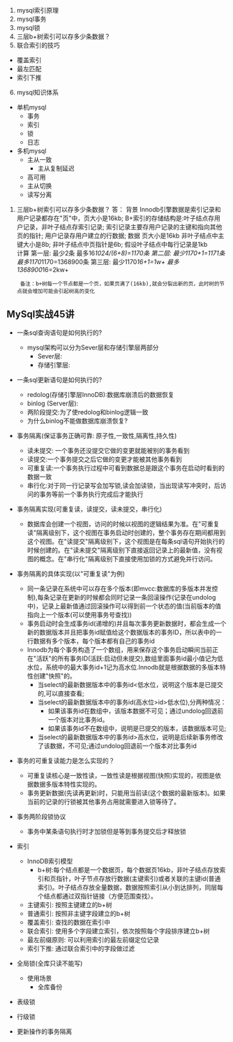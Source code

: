 1. mysql索引原理
2. mysql事务
3. mysql锁 
4. 三层b+树索引可以存多少条数据？
5. 联合索引的技巧
  - 覆盖索引
  - 最左匹配
  - 索引下推
6. mysql知识体系
  - 单机mysql
    - 事务
    - 索引
    - 锁
    - 日志
  - 多机mysql
    - 主从一致
      - 主从复制延迟
    - 高可用 
    - 主从切换
    - 读写分离










1. 三层b+树索引可以存多少条数据？
   答：
    背景
      Innodb引擎数据是索引记录和用户记录都存在"页"中，页大小是16kb;
      B+索引的存储结构是:叶子结点存用户记录，非叶子结点存索引记录;
      索引记录主要存用户记录的主键和指向其他页的指针;
      用户记录存用户建立的行数据;
    数据
      页大小是16kb
      非叶子结点中主键大小是8b;
      非叶子结点中页指针是6b;
      假设叶子结点中每行记录是1kb  
    计算
      第一层:
        最少2条
        最多16*1024/(6+8)=1170条
      第二层:
        最少1170+1=1171条
        最多1170*1170=1368900条
      第三层: 
        最少1170*16+1=1w+
        最多1368900*16=2kw+

        备注：b+树每一个节点都是一个页，如果页满了(16kb),就会分裂出新的页，此时树的节点就会增加可能会引起树高的变化


## MySql实战45讲      
  - 一条sql查询语句是如何执行的?
    - mysql架构可以分为Sever层和存储引擎层两部分
      - Sever层:
      - 存储引擎层:

  - 一条sql更新语句是如何执行的?
    - redolog(存储引擎层InnoDB):数据库崩溃后的数据恢复
    - binlog (Server层):
    - 两阶段提交:为了使redolog和binlog逻辑一致
    - 为什么binlog不能做数据库崩溃恢复?

  - 事务隔离(保证事务正确可靠: 原子性,一致性,隔离性,持久性)
    - 读未提交: 一个事务还没提交它做的变更就能被别的事务看到
    - 读提交:一个事务提交之后它做的变更才能被其他事务看到
    - 可重复读:一个事务执行过程中可看到数据总是跟这个事务在启动时看到的数据一致
    - 串行化:对于同一行记录写会加写锁,读会加读锁，当出现读写冲突时，后访问的事务等前一个事务执行完成后才能执行

  - 事务隔离实现(可重复读，读提交，读未提交，串行化)
    - 数据库会创建一个视图，访问的时候以视图的逻辑结果为准。在"可重复读"隔离级别下，这个视图在事务启动时创建的，整个事务存在期间都用到这个视图。在"读提交"隔离级别下，这个视图是在每条sql语句开始执行的时候创建的。在"读未提交"隔离级别下直接返回记录上的最新值，没有视图的概念。在"串行化"隔离级别下直接使用加锁的方式避免并行访问。

  - 事务隔离的具体实现(以"可重复读"为例)
    - 同一条记录在系统中可以存在多个版本(即mvcc:数据库的多版本并发控制),每条记录在更新的时候都会同时记录一条回滚操作(记录在undolog中)，记录上最新值通过回滚操作可以得到前一个状态的值(当前版本的值指向上一个版本(可以使用事务号查找))
    - 事务启动时会生成事务id(递增的)并且每次事务更新数据时，都会生成一个新的数据版本并且把事务id赋值给这个数据版本的事务ID，所以表中的一行数据有多个版本，每个版本都有自己的事务id
    - Innodb为每个事务构造了一个数组，用来保存这个事务启动瞬间当前正在"活跃"的所有事务ID(活跃:启动但未提交),数组里面事务id最小值记为低水位，系统中的最大事务id+1记为高水位.Innodb就是根据数据的多版本特性创建"快照"的。
      - 当select的最新数据版本中的事务id<低水位，说明这个版本是已提交的,可以直接查看;
      - 当select的最新数据版本中的事务id(高水位>id>低水位),分两种情况：
        - 如果该事务id在数组中，该版本数据不可见；通过undolog回退前一个版本对比事务id。
        - 如果该事务id不在数组中，说明是已提交的版本，该数据版本可见;
      - 当select的最新数据版本中的事务id>高水位，说明是后续新事务修改了该数据，不可见;通过undolog回退前一个版本对比事务id
  - 事务的可重复读能力是怎么实现的？
    - 可重复读核心是一致性读，一致性读是根据视图(快照)实现的，视图是依据数据多版本特性实现的。
    - 事务更新数据(先读再更新)时，只能用当前读(这个数据的最新版本)。如果当前的记录的行锁被其他事务占用就需要进入锁等待了。
  - 事务两阶段锁协议
      - 事务中某条语句执行时才加锁但是等到事务提交后才释放锁


  - 索引 
    - InnoDB索引模型 
      - b+树:每个结点都是一个数据页，每个数据页16kb，非叶子结点存放索引和页指针，叶子节点存放行数据(主键索引)或者关联的主键id(普通索引)。叶子结点存放全量数据，数据按照索引从小到达排列，同层每个结点都通过双指针链接（方便范围查找）。
    - 主键索引: 按照主键建立的b+树
    - 普通索引: 按照非主键字段建立的b+树
    - 覆盖索引: 查找的数据在索引中
    - 联合索引: 使用多个字段建立索引，依次按照每个字段排序建立b+树
    - 最左前缀原则: 可以利用索引的最左前缀定位记录 
    - 索引下推: 通过联合索引中的字段做过滤

  - 全局锁(全库只读不能写)
    - 使用场景
      - 全库备份
  - 表级锁
  - 行级锁

  - 更新操作的事务隔离
